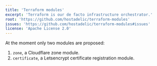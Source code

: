 ```yaml
---
title: 'Terraform modules'
excerpt: 'Terraform is our de facto infrastructure orchestrator.'
root: 'https://github.com/hostadelic/terraform-modules'
issues: 'https://github.com/hostadelic/terraform-modules#issues'
license: 'Apache License 2.0'
---
```


At the moment only two modules are proposed:

1. `zone`, a Cloudflare zone module.
1. `certificate`, a Letsencrypt certificate registration module.
